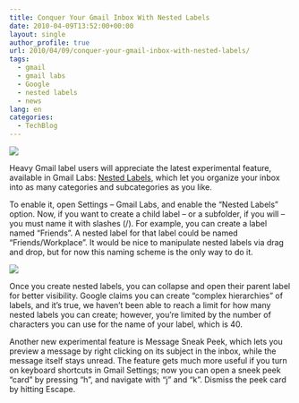 ```yaml
---
title: Conquer Your Gmail Inbox With Nested Labels
date: 2010-04-09T13:52:00+00:00
layout: single
author_profile: true
url: 2010/04/09/conquer-your-gmail-inbox-with-nested-labels/
tags:
  - gmail
  - gmail labs
  - Google
  - nested labels
  - news
lang: en
categories: 
  - TechBlog
---
```

[![](http://3.bp.blogspot.com/_vaUVXcmC3OI/S78nDf_BaDI/AAAAAAAAB1s/bALR6Xxn0Fg/s1600/gmail_theme.jpg)](http://3.bp.blogspot.com/_vaUVXcmC3OI/S78nDf_BaDI/AAAAAAAAB1s/bALR6Xxn0Fg/s1600/gmail_theme.jpg)

Heavy Gmail label users will appreciate the latest experimental feature, available in Gmail Labs: [Nested Labels](http://gmailblog.blogspot.com/2010/04/new-in-labs-nested-labels-and-message.html), which let you organize your inbox into as many categories and subcategories as you like.

To enable it, open Settings – Gmail Labs, and enable the “Nested Labels” option. Now, if you want to create a child label – or a subfolder, if you will – you must name it with slashes (/). For example, you can create a label named “Friends”. A nested label for that label could be named “Friends/Workplace”. It would be nice to manipulate nested labels via drag and drop, but for now this naming scheme is the only way to do it.

[![](http://2.bp.blogspot.com/_vaUVXcmC3OI/S78nQzLthbI/AAAAAAAAB1w/Ql8O6dKw2FY/s1600/nested_labels.png)](http://2.bp.blogspot.com/_vaUVXcmC3OI/S78nQzLthbI/AAAAAAAAB1w/Ql8O6dKw2FY/s1600/nested_labels.png)

Once you create nested labels, you can collapse and open their parent label for better visibility. Google claims you can create “complex hierarchies” of labels, and it’s true, we haven’t been able to reach a limit for how many nested labels you can create; however, you’re limited by the number of characters you can use for the name of your label, which is 40.

Another new experimental feature is Message Sneak Peek, which lets you preview a message by right clicking on its subject in the inbox, while the message itself stays unread. The feature gets much more useful if you turn on keyboard shortcuts in Gmail Settings; now you can open a sneek peek “card” by pressing “h”, and navigate with “j” and “k”. Dismiss the peek card by hitting Escape.
